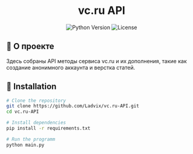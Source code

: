 <div align="center">

# vc.ru API

<p>
  <img src="https://img.shields.io/badge/Python-3.7+-blue.svg" alt="Python Version">
  <img src="https://img.shields.io/badge/License-MIT-green.svg" alt="License">
</p>

</div>

## 📌 О проекте

Здесь собраны API методы сервиса vc.ru и их дополнения, такие как создание анонимного аккаунта и верстка статей.

## 🔧 Installation

```bash
# Clone the repository
git clone https://github.com/Ladvix/vc.ru-API.git
cd vc.ru-API

# Install dependencies
pip install -r requirements.txt

# Run the programm
python main.py
```
